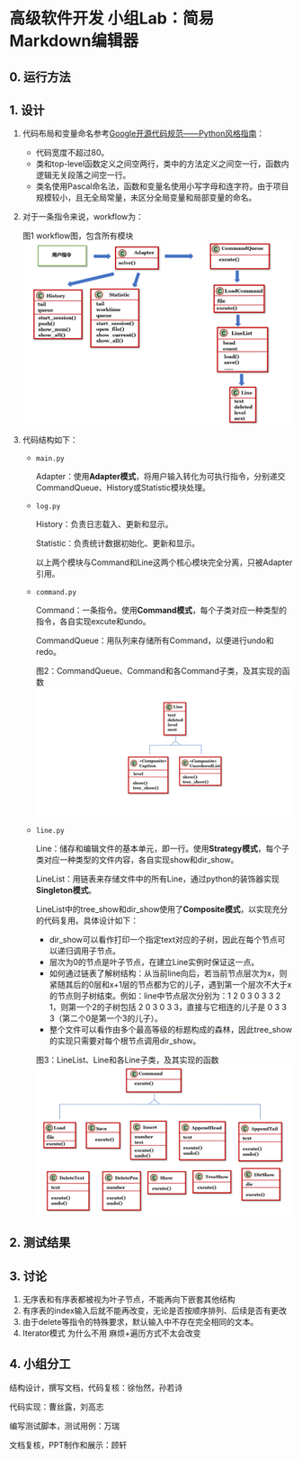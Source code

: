 # 高级软件开发 小组Lab：简易Markdown编辑器

## 0. 运行方法



## 1. 设计

1. 代码布局和变量命名参考[Google开源代码规范——Python风格指南](https://zh-google-styleguide.readthedocs.io/en/latest/google-python-styleguide/)：

   * 代码宽度不超过80。
   * 类和top-level函数定义之间空两行，类中的方法定义之间空一行，函数内逻辑无关段落之间空一行。
   * 类名使用Pascal命名法，函数和变量名使用小写字母和连字符。由于项目规模较小，且无全局常量，未区分全局变量和局部变量的命名。

2. 对于一条指令来说，workflow为：

   图1 workflow图，包含所有模块
   ![](images/1.png)

3. 代码结构如下：

   * `main.py`

     Adapter：使用**Adapter模式**，将用户输入转化为可执行指令，分别递交CommandQueue、History或Statistic模块处理。

   * `log.py`

     History：负责日志载入、更新和显示。

     Statistic：负责统计数据初始化、更新和显示。

     以上两个模块与Command和Line这两个核心模块完全分离，只被Adapter引用。

   * `command.py`

     Command：一条指令。使用**Command模式**，每个子类对应一种类型的指令，各自实现excute和undo。

     CommandQueue：用队列来存储所有Command，以便进行undo和redo。

     图2：CommandQueue、Command和各Command子类，及其实现的函数
     ![](images/2.png)

   * `line.py`

     Line：储存和编辑文件的基本单元，即一行。使用**Strategy模式**，每个子类对应一种类型的文件内容，各自实现show和dir_show。

     LineList：用链表来存储文件中的所有Line，通过python的装饰器实现**Singleton模式**。

     LineList中的tree_show和dir_show使用了**Composite模式**，以实现充分的代码复用。具体设计如下：

     * dir_show可以看作打印一个指定text对应的子树，因此在每个节点可以递归调用子节点。
     * 层次为0的节点是叶子节点，在建立Line实例时保证这一点。
     * 如何通过链表了解树结构：从当前line向后，若当前节点层次为x，则紧随其后的0层和x+1层的节点都为它的儿子，遇到第一个层次不大于x的节点则子树结束。例如：line中节点层次分别为：1 2 0 3 0 3 3 2 1，则第一个2的子树包括 2 0 3 0 3 3，直接与它相连的儿子是 0 3 3 3（第二个0是第一个3的儿子）。
     * 整个文件可以看作由多个最高等级的标题构成的森林，因此tree_show的实现只需要对每个根节点调用dir_show。

     图3：LineList、Line和各Line子类，及其实现的函数
     ![](images/3.png)



## 2. 测试结果



## 3. 讨论

1. 无序表和有序表都被视为叶子节点，不能再向下嵌套其他结构
2. 有序表的index输入后就不能再改变，无论是否按顺序排列、后续是否有更改
3. 由于delete等指令的特殊要求，默认输入中不存在完全相同的文本。
4. Iterator模式 为什么不用 麻烦+遍历方式不太会改变



## 4. 小组分工

结构设计，撰写文档，代码复核：徐怡然，孙若诗

代码实现：曹丝露，刘高志

编写测试脚本，测试用例：万瑞

文档复核，PPT制作和展示：顾轩



